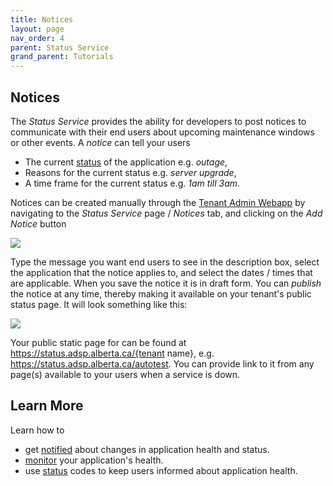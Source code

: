 ```yaml
---
title: Notices
layout: page
nav_order: 4
parent: Status Service
grand_parent: Tutorials
---
```


## Notices

The _Status Service_ provides the ability for developers to post notices to communicate with their end users about upcoming maintenance windows or other events. A _notice_ can tell your users

- The current [status](/adsp-monorepo/tutorials/status-service/status.html) of the application e.g. _outage_,
- Reasons for the current status e.g. _server upgrade_,
- A time frame for the current status e.g. _1am till 3am_.

Notices can be created manually through the [Tenant Admin Webapp](https://adsp.alberta.ca) by navigating to the _Status Service_ page / _Notices_ tab, and clicking on the _Add Notice_ button

![](/adsp-monorepo/assets/status-service/add-notice.png)

Type the message you want end users to see in the description box, select the application that the notice applies to, and select the dates / times that are applicable. When you save the notice it is in draft form. You can _publish_ the notice at any time, thereby making it available on your tenant's public status page. It will look something like this:

![](/adsp-monorepo/assets/status-service/notice.png)

Your public static page for can be found at https://status.adsp.alberta.ca/{tenant name}, e.g.
https://status.adsp.alberta.ca/autotest. You can provide link to it from any page(s) available to your users when a service is down.

## Learn More

Learn how to

- get [notified](/adsp-monorepo/tutorials/status-service/notifications.html) about changes in application health and status.
- [monitor](/adsp-monorepo/tutorials/status-service/health.html) your application's health.
- use [status](/adsp-monorepo/tutorials/status-service/status.html) codes to keep users informed about application health.
